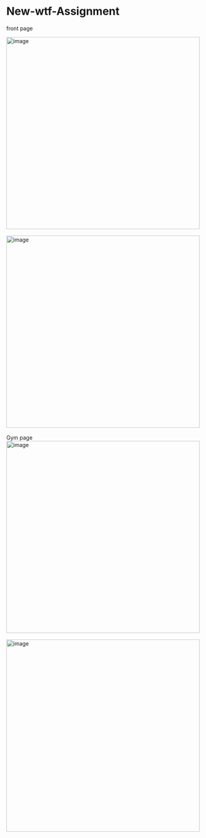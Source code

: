 # New-wtf-Assignment

front page


<img  width="100%" height="500" Justify-content="center" alt="image" src="https://cdn-images-1.medium.com/max/1200/1*fVLumpCpklVLu9f9OAJ8EQ.png">

<br>
<br>


<img  width="100%" height="500" Justify-content="center" alt="image" src="https://cdn-images-1.medium.com/max/1200/1*bUGO6ikGxQTKpzbHqXZ0EQ.png">


<br>
<br>
Gym page
<img   width="100%" height="500" Justify-content="center" alt="image" src="https://cdn-images-1.medium.com/max/1200/1*FZqx2EJq6RXCsYMSVyLiGQ.png">
<br>
<br>
<img   width="100%" height="500" Justify-content="center" alt="image" src="https://cdn-images-1.medium.com/max/1200/1*4Uxbvkmju6o9o3AJBgZdYA.png">
